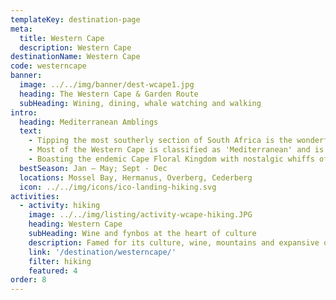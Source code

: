 ```yaml
---
templateKey: destination-page
meta:
  title: Western Cape
  description: Western Cape
destinationName: Western Cape
code: westerncape
banner:
  image: ../../img/banner/dest-wcape1.jpg
  heading: The Western Cape & Garden Route 
  subHeading: Wining, dining, whale watching and walking
intro:
  heading: Mediterranean Amblings
  text:
    - Tipping the most southerly section of South Africa is the wonderful Western Cape. Edged by the Atlantic Ocean on the west, and the Indian Ocean on the east; the Western Cape is famed for its diverse climates. 
    - Most of the Western Cape is classified as 'Mediterranean' and is dominated by the sandstone Cape Fold Mountains. The interior sports semi-arid conditions typical of the mystical Karoo, and as one heads up the east coast the environment mellows into a maritime climate, feeding dense moisture into the green forests of the Garden Route. 
    - Boasting the endemic Cape Floral Kingdom with nostalgic whiffs of Fynbos underfoot; the Western Cape is exceptionally popular with local and international holiday makers. Whether it's strolling from one vineyard to the next on the Winelands Trail, dossing down in luxury B&Bs after a day of dedicated strandlooping, or whale watching along the coast, there's something for everyone in this foot of the country.
  bestSeason: Jan – May; Sept - Dec
  locations: Mossel Bay, Hermanus, Overberg, Cederberg
  icon: ../../img/icons/ico-landing-hiking.svg
activities:
  - activity: hiking
    image: ../../img/listing/activity-wcape-hiking.JPG
    heading: Western Cape
    subHeading: Wine and fynbos at the heart of culture
    description: Famed for its culture, wine, mountains and expansive ocean vantage, the western cape offers an exciting range of slackpacking and hiking trails which feature the best of the fair Cape.
    link: '/destination/westerncape/'
    filter: hiking
    featured: 4
order: 8
---
```

